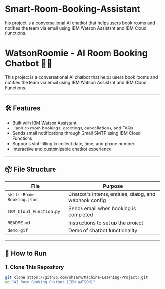 # Smart-Room-Booking-Assistant
his project is a conversational AI chatbot that helps users book rooms and notifies the team via email using IBM Watson Assistant and IBM Cloud Functions.
# WatsonRoomie - AI Room Booking Chatbot 🤖🏨

This project is a conversational AI chatbot that helps users book rooms and notifies the team via email using IBM Watson Assistant and IBM Cloud Functions.

---

## 🛠 Features

- Built with IBM Watson Assistant
- Handles room bookings, greetings, cancellations, and FAQs
- Sends email notifications through Gmail SMTP using IBM Cloud Functions
- Supports slot-filling to collect date, time, and phone number
- Interactive and customizable chatbot experience

---

## 📦 File Structure

| File                      | Purpose                                                |
|---------------------------|--------------------------------------------------------|
| `skill-Room-Booking.json` | Chatbot's intents, entities, dialog, and webhook config|
| `IBM_Cloud_Function.py`   | Sends email when booking is completed                  |
| `README.md`               | Instructions to set up the project                     |
| `demo.gif`                | Demo of chatbot functionality                          |

---

## 🚀 How to Run

### 1. Clone This Repository

```bash
git clone https://github.com/shsarv/Machine-Learning-Projects.git
cd "AI Room Booking Chatbot [IBM WATSON]"
